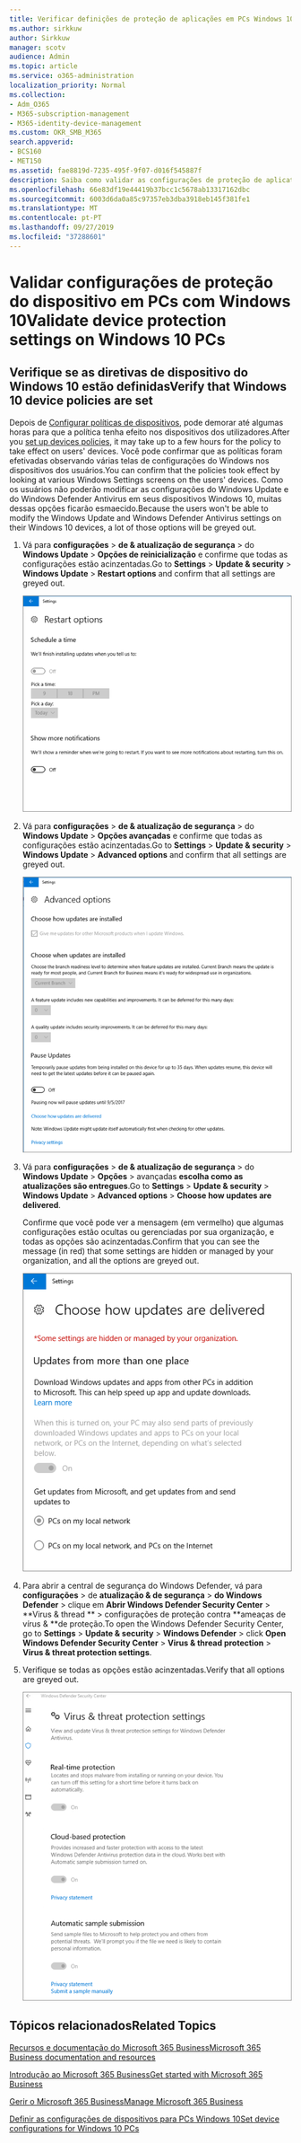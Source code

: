 ```yaml
---
title: Verificar definições de proteção de aplicações em PCs Windows 10
ms.author: sirkkuw
author: Sirkkuw
manager: scotv
audience: Admin
ms.topic: article
ms.service: o365-administration
localization_priority: Normal
ms.collection:
- Adm_O365
- M365-subscription-management
- M365-identity-device-management
ms.custom: OKR_SMB_M365
search.appverid:
- BCS160
- MET150
ms.assetid: fae8819d-7235-495f-9f07-d016f545887f
description: Saiba como validar as configurações de proteção de aplicativos do Microsoft 365 Business em dispositivos Windows 10.
ms.openlocfilehash: 66e83df19e44419b37bcc1c5678ab13317162dbc
ms.sourcegitcommit: 6003d6da0a85c97357eb3dba3918eb145f381fe1
ms.translationtype: MT
ms.contentlocale: pt-PT
ms.lasthandoff: 09/27/2019
ms.locfileid: "37288601"
---
```

# <a name="validate-device-protection-settings-on-windows-10-pcs"></a><span data-ttu-id="984d9-103">Validar configurações de proteção do dispositivo em PCs com Windows 10</span><span class="sxs-lookup"><span data-stu-id="984d9-103">Validate device protection settings on Windows 10 PCs</span></span>

## <a name="verify-that-windows-10-device-policies-are-set"></a><span data-ttu-id="984d9-104">Verifique se as diretivas de dispositivo do Windows 10 estão definidas</span><span class="sxs-lookup"><span data-stu-id="984d9-104">Verify that Windows 10 device policies are set</span></span>

<span data-ttu-id="984d9-105">Depois de [Configurar políticas de dispositivos](protection-settings-for-windows-10-pcs.md), pode demorar até algumas horas para que a política tenha efeito nos dispositivos dos utilizadores.</span><span class="sxs-lookup"><span data-stu-id="984d9-105">After you [set up devices policies](protection-settings-for-windows-10-pcs.md), it may take up to a few hours for the policy to take effect on users' devices.</span></span> <span data-ttu-id="984d9-106">Você pode confirmar que as políticas foram efetivadas observando várias telas de configurações do Windows nos dispositivos dos usuários.</span><span class="sxs-lookup"><span data-stu-id="984d9-106">You can confirm that the policies took effect by looking at various Windows Settings screens on the users' devices.</span></span> <span data-ttu-id="984d9-107">Como os usuários não poderão modificar as configurações do Windows Update e do Windows Defender Antivirus em seus dispositivos Windows 10, muitas dessas opções ficarão esmaecido.</span><span class="sxs-lookup"><span data-stu-id="984d9-107">Because the users won't be able to modify the Windows Update and Windows Defender Antivirus settings on their Windows 10 devices, a lot of those options will be greyed out.</span></span>
  
1. <span data-ttu-id="984d9-108">Vá para **configurações** \> **de &amp; atualização de segurança** \> do **Windows Update** \> **Opções de reinicialização** e confirme que todas as configurações estão acinzentadas.</span><span class="sxs-lookup"><span data-stu-id="984d9-108">Go to **Settings** \> **Update &amp; security** \> **Windows Update** \> **Restart options** and confirm that all settings are greyed out.</span></span> 
    
    ![Todas as opções de reinicialização são acinzentadas.](media/31308da9-18b0-47c5-bbf6-d5fa6747c376.png)
  
2. <span data-ttu-id="984d9-110">Vá para **configurações** \> **de &amp; atualização de segurança** \> do **Windows Update** \> **Opções avançadas** e confirme que todas as configurações estão acinzentadas.</span><span class="sxs-lookup"><span data-stu-id="984d9-110">Go to **Settings** \> **Update &amp; security** \> **Windows Update** \> **Advanced options** and confirm that all settings are greyed out.</span></span> 
    
    ![As opções de atualizações avançadas do Windows estão todas acinzentadas.](media/049cf281-d503-4be9-898b-c0a3286c7fc2.png)
  
3. <span data-ttu-id="984d9-112">Vá para **configurações** \> **de &amp; atualização de segurança** \> do **Windows Update** \> **Opções** \> avançadas **escolha como as atualizações são entregues**.</span><span class="sxs-lookup"><span data-stu-id="984d9-112">Go to **Settings** \> **Update &amp; security** \> **Windows Update** \> **Advanced options** \> **Choose how updates are delivered**.</span></span>
    
    <span data-ttu-id="984d9-113">Confirme que você pode ver a mensagem (em vermelho) que algumas configurações estão ocultas ou gerenciadas por sua organização, e todas as opções são acinzentadas.</span><span class="sxs-lookup"><span data-stu-id="984d9-113">Confirm that you can see the message (in red) that some settings are hidden or managed by your organization, and all the options are greyed out.</span></span>
    
    ![Escolha como as atualizações são entregues página indica que as configurações são ocultas ou gerenciadas por sua organização.](media/6b3e37c5-da41-4afd-9983-b4f406216b59.png)
  
4. <span data-ttu-id="984d9-115">Para abrir a central de segurança do Windows Defender, vá para **configurações** \> de **atualização &amp; de segurança** \> **do Windows Defender** \> clique em **Abrir Windows Defender Security Center** \> \*\*Virus &amp; thread \*\* \> configurações de proteção contra \*\*ameaças de vírus &amp; \*\*de proteção.</span><span class="sxs-lookup"><span data-stu-id="984d9-115">To open the Windows Defender Security Center, go to **Settings** \> **Update &amp; security** \> **Windows Defender** \> click **Open Windows Defender Security Center** \> **Virus &amp; thread protection** \> **Virus &amp; threat protection settings**.</span></span> 
    
5. <span data-ttu-id="984d9-116">Verifique se todas as opções estão acinzentadas.</span><span class="sxs-lookup"><span data-stu-id="984d9-116">Verify that all options are greyed out.</span></span> 
    
    ![As configurações de proteção contra vírus e ameaças são acinzentadas.](media/9ca68d40-a5d9-49d7-92a4-c581688b5926.png)
  
## <a name="related-topics"></a><span data-ttu-id="984d9-118">Tópicos relacionados</span><span class="sxs-lookup"><span data-stu-id="984d9-118">Related Topics</span></span>

[<span data-ttu-id="984d9-119">Recursos e documentação do Microsoft 365 Business</span><span class="sxs-lookup"><span data-stu-id="984d9-119">Microsoft 365 Business documentation and resources</span></span>](https://go.microsoft.com/fwlink/p/?linkid=853701)
  
[<span data-ttu-id="984d9-120">Introdução ao Microsoft 365 Business</span><span class="sxs-lookup"><span data-stu-id="984d9-120">Get started with Microsoft 365 Business</span></span>](microsoft-365-business-overview.md)
  
[<span data-ttu-id="984d9-121">Gerir o Microsoft 365 Business</span><span class="sxs-lookup"><span data-stu-id="984d9-121">Manage Microsoft 365 Business</span></span>](manage.md)
  
[<span data-ttu-id="984d9-122">Definir as configurações de dispositivos para PCs Windows 10</span><span class="sxs-lookup"><span data-stu-id="984d9-122">Set device configurations for Windows 10 PCs</span></span>](protection-settings-for-windows-10-pcs.md)
  

